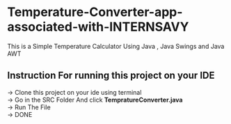 # Temperature-Converter-app-associated-with-INTERNSAVY
This is a Simple Temperature Calculator Using Java , Java Swings and Java AWT <br>
## Instruction For running this project on your IDE <br> ##
-> Clone this project on your ide using terminal<br>
-> Go in the SRC Folder And click <b>TempratureConverter.java</b><br>
-> Run The File<br>
-> DONE<br>
